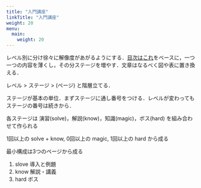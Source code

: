 ```yaml
---
title: "入門講座"
linkTitle: "入門講座"
weight: 20
menu:
  main:
    weight: 20
---
```


レベル別に分け徐々に解像度があがるようにする．[目次はこれ](https://fulfom.hatenablog.com/entry/2019/11/16/160237?_ga=2.61142828.1434694242.1582564350-536340553.1493742712)をベースに，一つ一つの内容を薄くし，その分ステージを増やす．文章はなるべく図や表に置き換える．

レベル > ステージ > (ページ) と階層立てる．

ステージが基本の単位．まずステージに通し番号をつける．レベルが変わってもステージの番号は続きから．

各ステージは 演習(solve)，解説(know)，知識(magic)，ボス(hard) を組み合わせて作られる

1回以上の solve + know, 0回以上の magic, 1回以上の hard から成る

最小構成は3つのページから成る

1. slove 導入と例題
1. know 解説・講義
1. hard ボス
